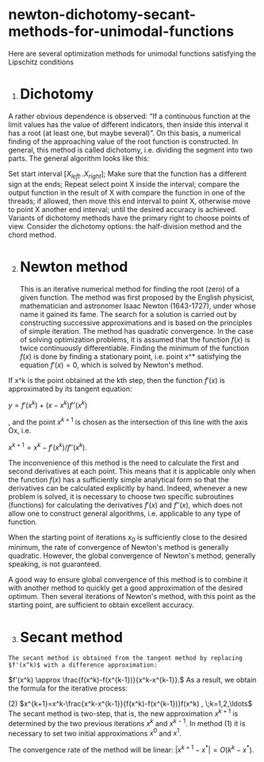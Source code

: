 # newton-dichotomy-secant-methods-for-unimodal-functions

Here are several optimization methods for unimodal functions satisfying the Lipschitz conditions
1. # Dichotomy
  A rather obvious dependence is observed: “If a continuous function at the limit values has the value of different indicators, then inside this interval it has a root (at least one, but maybe several)”. On this basis, a numerical finding of the approaching value of the root function is constructed. In general, this method is called dichotomy, i.e. dividing the segment into two parts. The general algorithm looks like this:

  Set start interval $[X_{left}..X_{right}]$;
  Make sure that the function has a different sign at the ends;
  Repeat
  select point X inside the interval;
  compare the output function in the result of X with compare the function in one of the threads;
  if allowed, then move this end interval to point X,
  otherwise move to point X another end interval;
  until the desired accuracy is achieved.
  Variants of dichotomy methods have the primary right to choose points of view. Consider the dichotomy options: the half-division method and the chord method.

2. # Newton method
    This is an iterative numerical method for finding the root (zero) of a given function. The method was first proposed by the English physicist, mathematician and astronomer Isaac Newton (1643-1727), under whose name it gained its fame. The search for a solution is carried out by constructing successive approximations and is based on the principles of simple iteration. The method has quadratic convergence. In the case of solving optimization problems, it is assumed that the function $f(x)$ is twice continuously differentiable. Finding the minimum of the function $f(x)$ is done by finding a stationary point, i.e. point x^* satisfying the equation $f'(x)=0$, which is solved by Newton's method.


  If x^k is the point obtained at the kth step, then the function $f'(x)$ is approximated by its tangent equation:

  $y = f'(x^k) + (x - x^k)f''(x^k)$

  ,
  and the point $x^{k+1}$ is chosen as the intersection of this line with the axis Ox, i.e.

  $x^{k+1} = x^k - f'(x^k)/f''(x^k)$.

  The inconvenience of this method is the need to calculate the first and second derivatives at each point. This means that it is applicable only when the function $f(x)$ has a sufficiently simple analytical form so that the derivatives can be calculated explicitly by hand. Indeed, whenever a new problem is solved, it is necessary to choose two specific subroutines (functions) for calculating the derivatives $f'(x)$ and $f''(x)$, which does not allow one to construct general algorithms, i.e. applicable to any type of function.

  When the starting point of iterations $x_0$ is sufficiently close to the desired minimum, the rate of convergence of Newton's method is generally quadratic. However, the global convergence of Newton's method, generally speaking, is not guaranteed.

  A good way to ensure global convergence of this method is to combine it with another method to quickly get a good approximation of the desired optimum. Then several iterations of Newton's method, with this point as the starting point, are sufficient to obtain excellent accuracy.

  3. # Secant method
    The secant method is obtained from the tangent method by replacing $f'(x^k)$ with a difference approximation:

  $f'(x^k) \approx \frac{f(x^k)-f(x^{k-1})}{x^k-x^{k-1}}.$
  As a result, we obtain the formula for the iterative process:

  (2)
  $x^{k+1}=x^k-\frac{x^k-x^{k-1}}{f(x^k)-f(x^{k-1})}f(x^k)  , \;k=1,2,\ldots$
  The secant method is two-step, that is, the new approximation $x^{k+1}$ is determined by the two previous iterations $x^k$ and $x^{k-1}$. In method (1) it is        necessary to set two initial approximations $x^0$ and $x^1$.

  The convergence rate of the method will be linear: $|x^{k+1}-x^*|=O(k^k-x^*)$.
